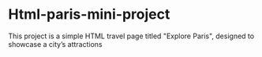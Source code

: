 # Html-paris-mini-project
This project is a simple HTML travel page titled "Explore Paris", designed to showcase a city’s attractions
